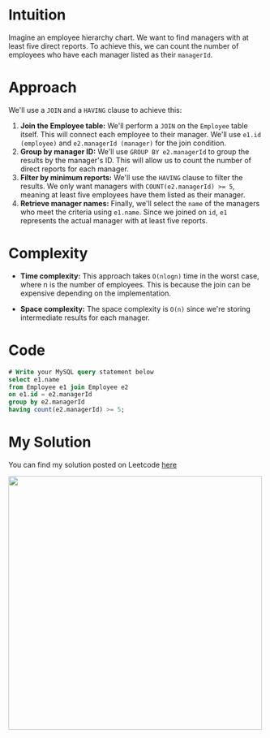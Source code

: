 # Intuition
Imagine an employee hierarchy chart. We want to find managers with at least five direct reports. To achieve this, we can count the number of employees who have each manager listed as their `managerId`.

# Approach
We'll use a `JOIN` and a `HAVING` clause to achieve this:

1. **Join the Employee table:** We'll perform a `JOIN` on the `Employee` table itself. This will connect each employee to their manager. We'll use `e1.id (employee)` and `e2.managerId (manager)` for the join condition.
2. **Group by manager ID:** We'll use `GROUP BY e2.managerId` to group the results by the manager's ID. This will allow us to count the number of direct reports for each manager.
3. **Filter by minimum reports:** We'll use the `HAVING` clause to filter the results. We only want managers with `COUNT(e2.managerId) >= 5`, meaning at least five employees have them listed as their manager.
4. **Retrieve manager names:** Finally, we'll select the `name` of the managers who meet the criteria using `e1.name`. Since we joined on `id`, `e1` represents the actual manager with at least five reports.

# Complexity
- **Time complexity:** This approach takes `O(nlogn)` time in the worst case, where n is the number of employees. This is because the join can be expensive depending on the implementation.

- **Space complexity:** The space complexity is `O(n)` since we're storing intermediate results for each manager.

# Code
```sql
# Write your MySQL query statement below
select e1.name
from Employee e1 join Employee e2
on e1.id = e2.managerId
group by e2.managerId
having count(e2.managerId) >= 5;
```

# My Solution

You can find my solution posted on Leetcode [here](https://leetcode.com/problems/managers-with-at-least-5-direct-reports/solutions/4985373/simple-solution)

<img src = "https://assets.leetcode.com/users/images/d2b846b3-2497-4a19-ada3-98ae67b1d8d2_1712460548.2654874.png"  width = "500">
